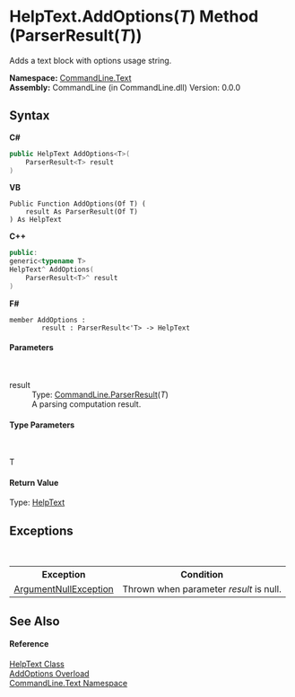 # HelpText.AddOptions(*T*) Method (ParserResult(*T*))
 

Adds a text block with options usage string.

**Namespace:**&nbsp;<a href="N_CommandLine_Text">CommandLine.Text</a><br />**Assembly:**&nbsp;CommandLine (in CommandLine.dll) Version: 0.0.0

## Syntax

**C#**<br />
``` C#
public HelpText AddOptions<T>(
	ParserResult<T> result
)

```

**VB**<br />
``` VB
Public Function AddOptions(Of T) ( 
	result As ParserResult(Of T)
) As HelpText
```

**C++**<br />
``` C++
public:
generic<typename T>
HelpText^ AddOptions(
	ParserResult<T>^ result
)
```

**F#**<br />
``` F#
member AddOptions : 
        result : ParserResult<'T> -> HelpText 

```


#### Parameters
&nbsp;<dl><dt>result</dt><dd>Type: <a href="T_CommandLine_ParserResult_1">CommandLine.ParserResult</a>(*T*)<br />A parsing computation result.</dd></dl>

#### Type Parameters
&nbsp;<dl><dt>T</dt><dd /></dl>

#### Return Value
Type: <a href="T_CommandLine_Text_HelpText">HelpText</a>

## Exceptions
&nbsp;<table><tr><th>Exception</th><th>Condition</th></tr><tr><td><a href="https://docs.microsoft.com/dotnet/api/system.argumentnullexception" target="_blank">ArgumentNullException</a></td><td>Thrown when parameter *result* is null.</td></tr></table>

## See Also


#### Reference
<a href="T_CommandLine_Text_HelpText">HelpText Class</a><br /><a href="Overload_CommandLine_Text_HelpText_AddOptions">AddOptions Overload</a><br /><a href="N_CommandLine_Text">CommandLine.Text Namespace</a><br />